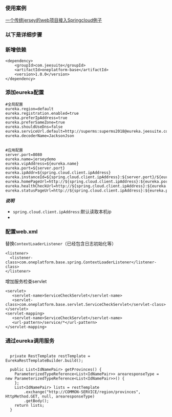 ### 使用案例
[一个传统jersey的web项目接入Springcloud例子](https://gitee.com/vakinge/jerseydemo) 

### 以下是详细步骤
### 新增依赖
```
<dependency>
	<groupId>com.jeesuite</groupId>
	<artifactId>oneplatform-base</artifactId>
	<version>1.0.0</version>
</dependency>
```

### 添加eureka配置

```
#全局配置
eureka.region=default
eureka.registration.enabled=true
eureka.preferIpAddress=true
eureka.preferSameZone=true
eureka.shouldUseDns=false
eureka.serviceUrl.default=http://superms:superms2018@eureka.jeesuite.com/eureka/
eureka.decoderName=JacksonJson


#应用配置
server.port=8080
eureka.name=jerseydemo
eureka.vipAddress=${eureka.name}
eureka.port=${server.port}
eureka.ipAddr=${spring.cloud.client.ipAddress}
eureka.instanceId=${spring.cloud.client.ipAddress}:${server.port}/${eureka.name}
eureka.homePageUrl=http://${spring.cloud.client.ipAddress}:${eureka.port}
eureka.healthCheckUrl=http://${spring.cloud.client.ipAddress}:${eureka.port}/service/health
eureka.statusPageUrl=http://${spring.cloud.client.ipAddress}:${eureka.port}/service/info

```

***说明***
 - `spring.cloud.client.ipAddress`:默认读取本机ip
 - 
 
### 配置web.xml

替换`ContextLoaderListener`（已经包含日志初始化等）
```
<listener>
  <listener-class>com.oneplatform.base.spring.ContextLoaderListener</listener-class>
</listener>
```
增加服务检查servlet
```
<servlet>
   <servlet-name>ServiceCheckServlet</servlet-name>
   <servlet-class>com.oneplatform.base.servlet.ServiceCheckServlet</servlet-class>
</servlet>
<servlet-mapping>
   <servlet-name>ServiceCheckServlet</servlet-name>
   <url-pattern>/service/*</url-pattern>
</servlet-mapping>
```

### 通过eureka调用服务
```

  private RestTemplate restTemplate = EurekaRestTemplateBuilder.build();

  public List<IdNamePair> getProvinces() {
    ParameterizedTypeReference<List<IdNamePair>> arearesponseType = new ParameterizedTypeReference<List<IdNamePair>>() {
    };
    List<IdNamePair> lists = restTemplate
        .exchange("http://COMMON-SERVICE/region/provinces", HttpMethod.GET, null, arearesponseType)
        .getBody();
    return lists;
  }
```

